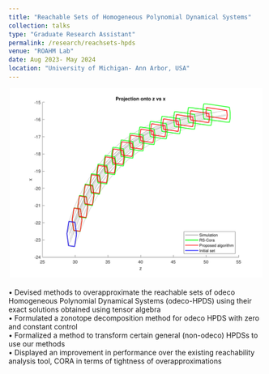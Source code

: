 ```yaml
---
title: "Reachable Sets of Homogeneous Polynomial Dynamical Systems"
collection: talks
type: "Graduate Research Assistant"
permalink: /research/reachsets-hpds
venue: "ROAHM Lab"
date: Aug 2023- May 2024
location: "University of Michigan- Ann Arbor, USA"
---
```


<div style="text-align: center;">
  <img src="\images\xy.pdf" alt="Reachable Sets" width="500">
</div><br>
• Devised methods to overapproximate the reachable sets of odeco Homogeneous Polynomial
Dynamical Systems (odeco-HPDS) using their exact solutions obtained using tensor algebra<br>
• Formulated a zonotope decomposition method for odeco HPDS with zero and constant control<br>
• Formalized a method to transform certain general (non-odeco) HPDSs to use our methods<br>
• Displayed an improvement in performance over the existing reachability analysis tool, CORA in terms of tightness of overapproximations
